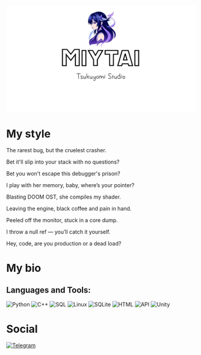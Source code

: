 ![Header](https://github.com/miytai/miytai/blob/main/Assets/123123.jpg)

# My style

The rarest bug, but the cruelest crasher.

Bet it'll slip into your stack with no questions?

Bet you won't escape this debugger's prison?

I play with her memory, baby, where’s your pointer?

Blasting DOOM OST, she compiles my shader.

Leaving the engine, black coffee and pain in hand.

Peeled off the monitor, stuck in a core dump.

I throw a null ref — you’ll catch it yourself.

Hey, code, are you production or a dead load?

# My bio

## Languages and Tools:
![Python](https://img.shields.io/badge/Python-090909?style=for-the-badge&logo=python&logoColor=white) ![C++](https://img.shields.io/badge/-C++-090909?style=for-the-badge&logo=C%2b%2b&logoColor=white) ![SQL](https://img.shields.io/badge/-SQL-090909?style=for-the-badge&logo=mysql&logoColor=white) ![Linux](https://img.shields.io/badge/-Linux-090909?style=for-the-badge&logo=linux&logoColor=white) ![SQLite](https://img.shields.io/badge/-SQLite-090909?style=for-the-badge&logo=sqlite&logoColor=white) ![HTML](https://img.shields.io/badge/-HTML-090909?style=for-the-badge&logo=html5&logoColor=white) ![API](https://img.shields.io/badge/-API-090909?style=for-the-badge&logo=fastapi&logoColor=white) ![Unity](https://img.shields.io/badge/-Unity-090909?style=for-the-badge&logo=unity&logoColor=white)


# Social 
[![Telegram](https://img.shields.io/badge/-Telegram-090909?style=for-the-badge&logo=telegram&logoColor=27A0D9)](https://t.me/miytai)
